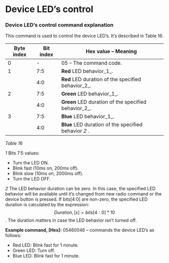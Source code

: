 # Device LED’s control

### **Device LED’s control command  explanation**

This command is used to control the device LED’s. It’s described in Table 16.

| **Byte index** | **Bit index** | **Hex value – Meaning**                                 |
| -------------- | ------------- | ------------------------------------------------------- |
| 0              | -             | 05 – The command code.                                  |
| 1              | 7:5           | **Red** LED behavior_1_.                                |
|                | 4:0           | **Red** LED duration of the specified behavior_2_.      |
| 2              | 7:5           | **Green** LED behavior_1_.                              |
|                | 4:0           | **Green** LED duration of the specified behavior_2_.    |
| 3              | 7:5           | **Blue** LED behavior_1_.                               |
|                | 4:0           | **Blue** LED duration of the specified behavior _2_ .   |

_Table 16_

_1_ Bits 7:5 values:

* Turn the LED ON.
* Blink fast (10ms on, 200ms off).
* Blink slow (10ms on, 2000ms off).
* Turn the LED OFF.

_2_  The LED behavior duration can be zero. In this case, the specified LED behavior will be available until it’s changed from new radio command or the device button is pressed. If bits\[4:0] are non-zero, the specified LED duration is calculated by the expression: $$Duration, [s] = bits[4:0] * 10$$. The duration matters in case the LED behavior isn’t turned off.

**Example command, \[Hex]:** 05460046 – commands the device LED’s as follows:

* Red LED: Blink fast for 1 minute.
* Green LED: Turn off.
* Blue LED: Blink fast for 1 minute.
